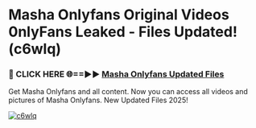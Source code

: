 # Masha Onlyfans Original Videos 0nlyFans Leaked - Files Updated! (c6wlq)

<h3>🔴 CLICK HERE 🌐==►► <a href="https://tinyurl.com/ms9xzufz" rel="nofollow">Masha Onlyfans Updated Files</a></h3>

Get Masha Onlyfans and all content. Now you can access all videos and pictures of Masha Onlyfans. New Updated Files 2025!

[![c6wlq](https://i.imgur.com/PQ7UWWw.gif)](https://tinyurl.com/ms9xzufz)
